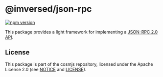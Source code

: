 # @imversed/json-rpc

[![npm version](https://img.shields.io/npm/v/@imversed/json-rpc.svg)](https://www.npmjs.com/package/@imversed/json-rpc)

This package provides a light framework for implementing a
[JSON-RPC 2.0 API](https://www.jsonrpc.org/specification).

## License

This package is part of the cosmjs repository, licensed under the Apache License
2.0 (see [NOTICE](https://github.com/cosmos/cosmjs/blob/main/NOTICE) and
[LICENSE](https://github.com/cosmos/cosmjs/blob/main/LICENSE)).
